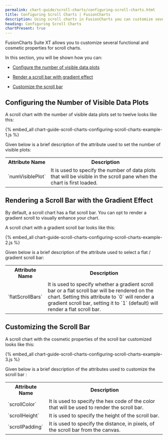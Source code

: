 ```yaml
---
permalink: chart-guide/scroll-charts/configuring-scroll-charts.html
title: Configuring Scroll Charts | FusionCharts
description: Using scroll charts in FusionCharts you can customize several functional and cosmetic properties.
heading: Configuring Scroll Charts
chartPresent: true
---
```


FusionCharts Suite XT allows you to customize several functional and cosmetic properties for scroll charts.

In this section, you will be shown how you can:

* <a href="/chart-guide/scroll-charts/configuring-scroll-charts.html#configuring-the-number-of-visible-data-plots">Configure the number of visible data plots</a>

* <a href="/chart-guide/scroll-charts/configuring-scroll-charts.html#rendering-a-scroll-bar-with-the-gradient-effect">Render a scroll bar with gradient effect</a>

* <a href="/chart-guide/scroll-charts/configuring-scroll-charts.html#customizing-the-scroll-bar">Customize the scroll bar</a>

## Configuring the Number of Visible Data Plots

A scroll chart with the number of visible data plots set to twelve looks like this:

{% embed_all chart-guide-scroll-charts-configuring-scroll-charts-example-1.js %}

Given below is a brief description of the attribute used to set the number of visible plots:

<table>
  <tr>
    <th>Attribute Name</th>
    <th>Description</th>
  </tr>
  <tr>
    <td>`numVisiblePlot` </td>
    <td>It is used to specify the number of data plots that will be visible in the scroll pane when the chart is first loaded.</td>
  </tr>
</table>


## Rendering a Scroll Bar with the Gradient Effect

By default, a scroll chart has a flat scroll bar. You can opt to render a gradient scroll to visually enhance your chart.

A scroll chart with a gradient scroll bar looks like this:

{% embed_all chart-guide-scroll-charts-configuring-scroll-charts-example-2.js %}

Given below is a brief description of the attribute used to select a flat / gradient scroll bar:

<table>
  <tr>
    <th>Attribute Name</th>
    <th>Description</th>
  </tr>
  <tr>
    <td>`flatScrollBars` </td>
    <td>It is used to specify whether a gradient scroll bar or a flat scroll bar will be rendered on the chart. Setting this attribute to `0` will render a gradient scroll bar, setting it to `1` (default) will render a flat scroll bar.</td>
  </tr>
</table>


## Customizing the Scroll Bar

A scroll chart with the cosmetic properties of the scroll bar customized looks like this:

{% embed_all chart-guide-scroll-charts-configuring-scroll-charts-example-3.js %}

Given below is a brief description of the attributes used to customize the scroll bar :

<table>
  <tr>
    <th>Attribute Name</th>
    <th>Description</th>
  </tr>
  <tr>
    <td>`scrollColor`</td>
    <td>It is used to specify the hex code of the color that will be used to render the scroll bar.</td>
  </tr>
  <tr>
    <td>`scrollHeight`</td>
    <td>It is used to specify the height of the scroll bar.</td>
  </tr>
  <tr>
    <td>`scrollPadding`</td>
    <td>It is used to specify the distance, in pixels, of the scroll bar from the canvas.</td>
  </tr>
</table>